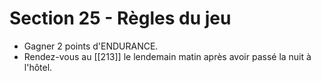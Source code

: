 # Section 25 - Règles du jeu

- Gagner 2 points d'ENDURANCE.
- Rendez-vous au [[213]] le lendemain matin après avoir passé la nuit à l'hôtel.